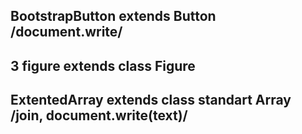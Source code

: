 ## BootstrapButton extends Button /document.write/
## 3 figure extends class Figure 
## ExtentedArray extends class standart Array /join, document.write(<tag>text</tag>)/
